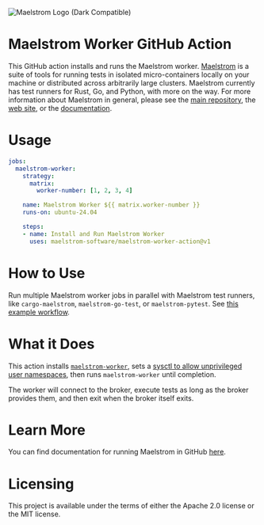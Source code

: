 ![Maelstrom Logo (Dark Compatible)](https://github.com/maelstrom-software/maelstrom/assets/146376379/7b46a1c1-e67f-412a-b618-42f7e2c25139)

# Maelstrom Worker GitHub Action

This GitHub action installs and runs the Maelstrom worker.
[Maelstrom](https://github.com/maelstrom-software/maelstrom) is a suite of
tools for running tests in isolated micro-containers locally on your machine or
distributed across arbitrarily large clusters. Maelstrom currently has test
runners for Rust, Go, and Python, with more on the way. For more information
about Maelstrom in general, please see the [main
repository](https://github.com/maelstrom-software/maelstrom), the
[web site](https://maelstrom-software.com), or the
[documentation](https://maelstrom-software.com/doc/book/latest).

# Usage

```yml
jobs:
  maelstrom-worker:
    strategy:
      matrix:
        worker-number: [1, 2, 3, 4]

    name: Maelstrom Worker ${{ matrix.worker-number }}
    runs-on: ubuntu-24.04

    steps:
    - name: Install and Run Maelstrom Worker
      uses: maelstrom-software/maelstrom-worker-action@v1
```

# How to Use

Run multiple Maelstrom worker jobs in parallel with Maelstrom test runners,
like `cargo-maelstrom`, `maelstrom-go-test`, or `maelstrom-pytest`. See [this
example workflow](https://github.com/maelstrom-software/maelstrom-examples/blob/main/.github/workflows/ci-base.yml).

# What it Does

This action installs
[`maelstrom-worker`](https://maelstrom-software.com/doc/book/latest/worker.html),
sets a [sysctl to allow unprivileged user
namespaces](https://ubuntu.com/blog/ubuntu-23-10-restricted-unprivileged-user-namespaces),
then runs `maelstrom-worker` until completion.

The worker will connect to the broker, execute tests as long as the broker
provides them, and then exit when the broker itself exits.

# Learn More

You can find documentation for running Maelstrom in GitHub
[here](https://maelstrom-software.com/doc/book/latest/github.html).

# Licensing

This project is available under the terms of either the Apache 2.0 license or the MIT license.
